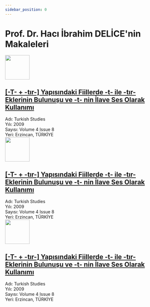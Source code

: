 ```yaml
---
sidebar_position: 0
---
```

# Prof. Dr. Hacı İbrahim DELİCE'nin Makaleleri

<div class="kitap">
    <a href="/makaleler/-t--+--tır--yapısındaki-fiillerde--t--ile--tır--eklerinin-bulunuşu-ve--t--nin-ilave-ses-olarak-kullanımı"></a>
    <div class="resim">
        <img class="bilgilik" width="80px" src="https://turkishstudies.net/sayi/46862ac1-6712-4c98-9703-adcb0fde4013.jpg" />        
    </div>
    <div class="içerik">
        <div class="başlık">  
            <h2><a href="#">[-T- + -tır-] Yapısındaki Fiillerde -t- ile -tır- Eklerinin Bulunuşu ve -t- nin İlave Ses Olarak Kullanımı</a></h2>
        </div>
        <div class="adı">
            <span class="ne">Adı:</span>
            <span class="nedir">Turkish Studies</span>
        </div>
        <div class="yılı">
            <span class="ne">Yılı:</span>
            <span class="nedir">2009</span>
        </div>
        <div class="sayısı">
            <span class="ne">Sayısı:</span>
            <span class="nedir">Volume 4 Issue 8</span>
        </div>
        <div class="yeri">
            <span class="ne">Yeri:</span>
            <span class="nedir">Erzincan, TÜRKİYE</span>
        </div>
    </div>
</div>
<div class="kitap">
    <a href="/makaleler/-t--+--tır--yapısındaki-fiillerde--t--ile--tır--eklerinin-bulunuşu-ve--t--nin-ilave-ses-olarak-kullanımı"></a>
    <div class="resim">
        <img class="bilgilik" width="80px" src="https://turkishstudies.net/sayi/46862ac1-6712-4c98-9703-adcb0fde4013.jpg" />        
    </div>
    <div class="içerik">
        <div class="başlık">  
            <h2><a href="#">[-T- + -tır-] Yapısındaki Fiillerde -t- ile -tır- Eklerinin Bulunuşu ve -t- nin İlave Ses Olarak Kullanımı</a></h2>
        </div>
        <div class="adı">
            <span class="ne">Adı:</span>
            <span class="nedir">Turkish Studies</span>
        </div>
        <div class="yılı">
            <span class="ne">Yılı:</span>
            <span class="nedir">2009</span>
        </div>
        <div class="sayısı">
            <span class="ne">Sayısı:</span>
            <span class="nedir">Volume 4 Issue 8</span>
        </div>
        <div class="yeri">
            <span class="ne">Yeri:</span>
            <span class="nedir">Erzincan, TÜRKİYE</span>
        </div>
    </div>
</div>
<div class="kitap">
    <a href="/makaleler/-t--+--tır--yapısındaki-fiillerde--t--ile--tır--eklerinin-bulunuşu-ve--t--nin-ilave-ses-olarak-kullanımı"></a>
    <div class="resim">
        <img class="bilgilik" width="80px" src="https://turkishstudies.net/sayi/46862ac1-6712-4c98-9703-adcb0fde4013.jpg" />        
    </div>
    <div class="içerik">
        <div class="başlık">  
            <h2><a href="#">[-T- + -tır-] Yapısındaki Fiillerde -t- ile -tır- Eklerinin Bulunuşu ve -t- nin İlave Ses Olarak Kullanımı</a></h2>
        </div>
        <div class="adı">
            <span class="ne">Adı:</span>
            <span class="nedir">Turkish Studies</span>
        </div>
        <div class="yılı">
            <span class="ne">Yılı:</span>
            <span class="nedir">2009</span>
        </div>
        <div class="sayısı">
            <span class="ne">Sayısı:</span>
            <span class="nedir">Volume 4 Issue 8</span>
        </div>
        <div class="yeri">
            <span class="ne">Yeri:</span>
            <span class="nedir">Erzincan, TÜRKİYE</span>
        </div>
    </div>
</div>
